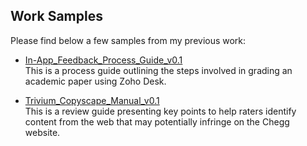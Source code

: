 ## Work Samples
Please find below a few samples from my previous work:  

- [In-App_Feedback_Process_Guide_v0.1](https://github.com/Snehatojo/techwriting/blob/main/DITA/worksamples/In-App_Feedback_Process_Guide_v0.1.pdf)  
  This is a process guide outlining the steps involved in grading an academic paper using Zoho Desk.

- [Trivium_Copyscape_Manual_v0.1](https://github.com/Snehatojo/techwriting/blob/main/DITA/worksamples/Trivium_Copyscape_Manual_v0.1.pdf)  
  This is a review guide presenting key points to help raters identify content from the web that may potentially infringe on the Chegg website.
